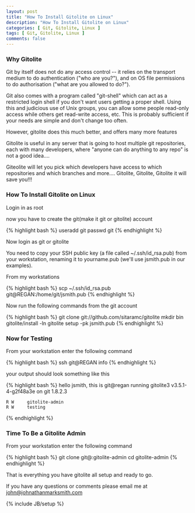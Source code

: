```yaml
---
layout: post
title: "How To Install Gitolite on Linux"
description: "How To Install Gitolite on Linux"
categories: [ Git, Gitolite, Linux ]
tags: [ Git, Gitolite, Linux ]
comments: false
---
```


### Why Gitolite

Git by itself does not do any access control -- it relies on the transport medium to do authentication ("who are you?"), and on OS file permissions to do authorisation ("what are you allowed to do?").

Git also comes with a program called "git-shell" which can act as a restricted login shell if you don't want users getting a proper shell. Using this and judicious use of Unix groups, you can allow some people read-only access while others get read-write access, etc. This is probably sufficient if your needs are simple and don't change too often.

However, gitolite does this much better, and offers many more features

Gitolite is useful in any server that is going to host multiple git repositories, each with many developers, where "anyone can do anything to any repo" is not a good idea....

Giteolite will let you pick which developers have access to which repositories and which branches and more.... Gitolite, Gitolite, Gitolite it will save you!!!


### How To Install Gitolite on Linux

Login in as root

now you have to create the git(make it git or gitolite) account

{% highlight bash %}
    useradd git
    passwd git
{% endhighlight %}

Now login as git or gitolite

You need to copy your SSH public key (a file called ~/.ssh/id_rsa.pub) from your workstation, renaming it to yourname.pub (we'll use jsmith.pub in our examples).

From my workstations

{% highlight bash %}
   scp ~/.ssh/id_rsa.pub git@REGAN:/home/git/jsmith.pub 
{% endhighlight %}

Now run the following commands from the git account

{% highlight bash %}
   git clone git://github.com/sitaramc/gitolite
   mkdir bin
   gitolite/install -ln
   gitolite setup -pk jsmith.pub
{% endhighlight %}

### Now for Testing

From your workstation enter the following command

{% highlight bash %}
   ssh git@REGAN info
{% endhighlight %}

your output should look something like this

{% highlight bash %}
   hello jsmith, this is git@regan running gitolite3 v3.5.1-4-g2f48a3e on git 1.8.2.3

    R W		gitolite-admin
    R W		testing
{% endhighlight %}

### Time To Be a Gitolite Admin

From your workstation enter the following command

{% highlight bash %}
   git clone git@<server>:gitolite-admin
   cd gitolite-admin
{% endhighlight %}

That is everything you have gitolite all setup and ready to go.


If you have any questions or comments please email me at <a href="mailto:john@johnathanmarksmith.com">john@johnathanmarksmith.com</a>

{% include JB/setup %}
